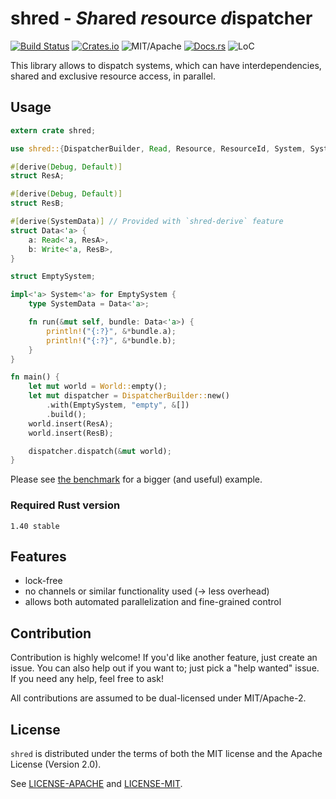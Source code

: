 # shred - *Sh*ared *re*source *d*ispatcher

[![Build Status][bi]][bl] [![Crates.io][cr]][cl] ![MIT/Apache][li] [![Docs.rs][di]][dl] ![LoC][lo]

[bi]: https://github.com/amethyst/shred/actions/workflows/ci.yml/badge.svg
[bl]: https://github.com/amethyst/shred/actions/workflows/ci.yml

[cr]: https://img.shields.io/crates/v/shred.svg
[cl]: https://crates.io/crates/shred/

[li]: https://img.shields.io/badge/license-MIT%2FApache-blue.svg

[di]: https://docs.rs/shred/badge.svg
[dl]: https://docs.rs/shred/

[lo]: https://tokei.rs/b1/github/amethyst/shred?category=code

This library allows to dispatch
systems, which can have interdependencies,
shared and exclusive resource access, in parallel.

## Usage

```rust
extern crate shred;

use shred::{DispatcherBuilder, Read, Resource, ResourceId, System, SystemData, World, Write};

#[derive(Debug, Default)]
struct ResA;

#[derive(Debug, Default)]
struct ResB;

#[derive(SystemData)] // Provided with `shred-derive` feature
struct Data<'a> {
    a: Read<'a, ResA>,
    b: Write<'a, ResB>,
}

struct EmptySystem;

impl<'a> System<'a> for EmptySystem {
    type SystemData = Data<'a>;

    fn run(&mut self, bundle: Data<'a>) {
        println!("{:?}", &*bundle.a);
        println!("{:?}", &*bundle.b);
    }
}

fn main() {
    let mut world = World::empty();
    let mut dispatcher = DispatcherBuilder::new()
        .with(EmptySystem, "empty", &[])
        .build();
    world.insert(ResA);
    world.insert(ResB);

    dispatcher.dispatch(&mut world);
}
```

Please see [the benchmark](benches/bench.rs) for a bigger (and useful) example.

### Required Rust version

`1.40 stable`

## Features

* lock-free
* no channels or similar functionality used (-> less overhead)
* allows both automated parallelization and fine-grained control

## Contribution

Contribution is highly welcome! If you'd like another
feature, just create an issue. You can also help
out if you want to; just pick a "help wanted" issue.
If you need any help, feel free to ask!

All contributions are assumed to be dual-licensed under
MIT/Apache-2.

## License

`shred` is distributed under the terms of both the MIT
license and the Apache License (Version 2.0).

See [LICENSE-APACHE](LICENSE-APACHE) and [LICENSE-MIT](LICENSE-MIT).
